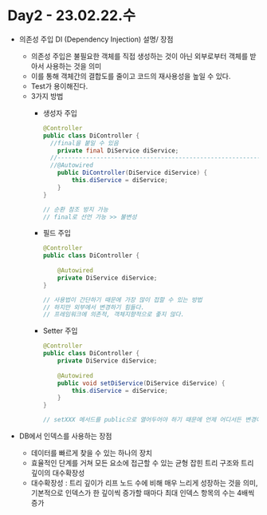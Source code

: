 # Day2 - 23.02.22.수

- 의존성 주입 DI (Dependency Injection) 설명/ 장점
    - 의존성 주입은 불필요한 객체를 직접 생성하는 것이 아닌 외부로부터 객체를 받아서 사용하는 것을 의미
    - 이를 통해 객체간의 결합도를 줄이고 코드의 재사용성을 높일 수 있다.
    - Test가 용이해진다.
    - 3가지 방법
        - 생성자 주입
            
            ```java
            @Controller
            public class DiController {
              //final을 붙일 수 있음
                private final DiService diService;
              //---------------------------------------------------------
              //@Autowired 
                public DiController(DiService diService) {
                    this.diService = diService;
                }
            }
            
            // 순환 참조 방지 가능
            // final로 선언 가능 >> 불변성
            ```
            
        - 필드 주입
            
            ```java
            @Controller
            public class DiController {
            	
                @Autowired 
                private DiService diService;
            }
            
            // 사용법이 간단하기 때문에 가장 많이 접할 수 있는 방법
            // 하지만 외부에서 변경하기 힘들다.
            // 프레임워크에 의존적, 객체지향적으로 좋지 않다.
            ```
            
        - Setter 주입
            
            ```java
            @Controller
            public class DiController {
                private DiService diService;
                
                @Autowired
                public void setDiService(DiService diService) {
                	this.diService = diService;
                }
            }
            
            // setXXX 메서드를 public으로 열어두어야 하기 때문에 언제 어디서든 변경이 가능
            ```
            

- DB에서 인덱스를 사용하는 장점
    - 데이터를 빠르게 찾을 수 있는 하나의 장치
    - 효율적인 단계를 거쳐 모든 요소에 접근할 수 있는 균형 잡힌 트리 구조와 트리 깊이의 대수확장성
    - 대수확장성 : 트리 깊이가 리프 노드 수에 비해 매우 느리게 성장하는 것을 의미, 기본적으로 인덱스가 한 깊이씩 증가할 때마다 최대 인덱스 항목의 수는 4배씩 증가